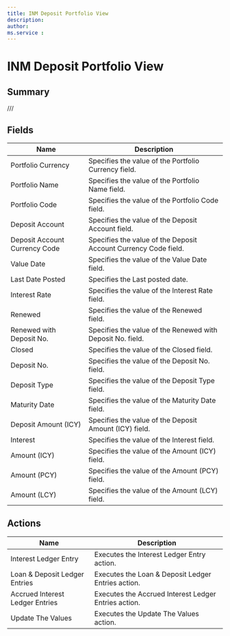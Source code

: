 ```yaml
---
title: INM Deposit Portfolio View
description: 
author: 
ms.service : 
---
```


# INM Deposit Portfolio View

## Summary

///

## Fields
<!-- You need to leave a space betwenn | your text and | -->

| Name | Description |
| ---- | ---- |
| Portfolio Currency | Specifies the value of the Portfolio Currency field. |
| Portfolio Name | Specifies the value of the Portfolio Name field. |
| Portfolio Code | Specifies the value of the Portfolio Code field. |
| Deposit Account | Specifies the value of the Deposit Account field. |
| Deposit Account Currency Code | Specifies the value of the Deposit Account Currency Code field. |
| Value Date | Specifies the value of the Value Date field. |
| Last Date Posted | Specifies the Last posted date. |
| Interest Rate | Specifies the value of the Interest Rate field. |
| Renewed | Specifies the value of the Renewed field. |
| Renewed with Deposit No. | Specifies the value of the Renewed with Deposit No. field. |
| Closed | Specifies the value of the Closed field. |
| Deposit No. | Specifies the value of the Deposit No. field. |
| Deposit Type | Specifies the value of the Deposit Type field. |
| Maturity Date | Specifies the value of the Maturity Date field. |
| Deposit Amount (ICY) | Specifies the value of the Deposit Amount (ICY) field. |
| Interest | Specifies the value of the Interest field. |
| Amount (ICY) | Specifies the value of the Amount (ICY) field. |
| Amount (PCY) | Specifies the value of the Amount (PCY) field. |
| Amount (LCY) | Specifies the value of the Amount (LCY) field. |

## Actions

| Name | Description |
| ---- | ---- |
| Interest Ledger Entry | Executes the Interest Ledger Entry action. |
| Loan & Deposit Ledger Entries | Executes the Loan & Deposit Ledger Entries action. |
| Accrued Interest Ledger Entries | Executes the Accrued Interest Ledger Entries action. |
| Update The Values | Executes the Update The Values action. |
